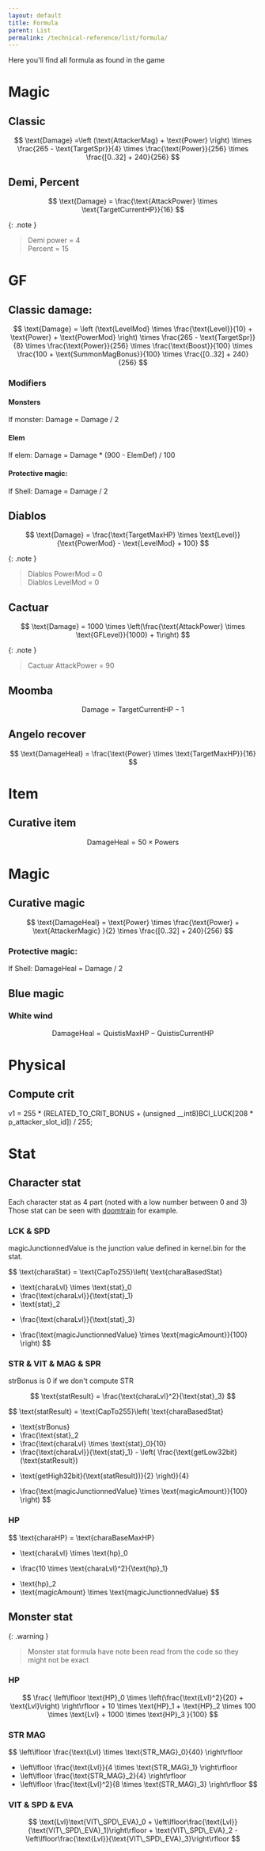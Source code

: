 ```yaml
---
layout: default
title: Formula
parent: List
permalink: /technical-reference/list/formula/
---
```


Here you'll find all formula as found in the game

# Magic

## Classic

$$
\text{Damage} =\left (\text{AttackerMag} + \text{Power} \right) 
\times \frac{265 - \text{TargetSpr}}{4} \times \frac{\text{Power}}{256} 
\times \frac{[0..32] + 240}{256}
$$

## Demi, Percent

$$
\text{Damage} = \frac{\text{AttackPower} \times \text{TargetCurrentHP}}{16}
$$

{: .note }
>Demi power = 4  
>Percent = 15

# GF

## Classic damage:

$$
\text{Damage} = 
\left
(\text{LevelMod} \times 
\frac{\text{Level}}{10} + \text{Power} + \text{PowerMod} \right) \times \frac{265 - 
\text{TargetSpr}}{8} \times \frac{\text{Power}}{256} \times \frac{\text{Boost}}{100} 
\times \frac{100 + \text{SummonMagBonus}}{100} \times \frac{[0..32] + 240}{256}
$$

### Modifiers
#### Monsters

If monster: 
Damage = Damage / 2

#### Elem
If elem:
Damage = Damage * (900 - ElemDef) / 100

#### Protective magic:
If Shell:
Damage = Damage / 2

## Diablos

$$
\text{Damage} = \frac{\text{TargetMaxHP} \times \text{Level}}{\text{PowerMod} - \text{LevelMod} + 100}
$$

{: .note }
>Diablos PowerMod = 0  
>Diablos LevelMod = 0


## Cactuar

$$
\text{Damage} = 1000 \times \left(\frac{\text{AttackPower} \times \text{GFLevel}}{1000} + 1\right)
$$

{: .note }
>Cactuar AttackPower = 90

## Moomba

$$
\text{Damage} = \text{TargetCurrentHP} - 1
$$

## Angelo recover

$$
\text{DamageHeal} = \frac{\text{Power} \times \text{TargetMaxHP}}{16}
$$

# Item

## Curative item

$$
\text{DamageHeal} = 50 \times \text{Powers}
$$

# Magic
## Curative magic

$$
\text{DamageHeal} = \text{Power} \times  \frac{\text{Power} + \text{AttackerMagic} }{2} \times \frac{[0..32] + 240}{256} 
$$

### Protective magic:
If Shell:
DamageHeal = Damage / 2

## Blue magic
### White wind


$$
\text{DamageHeal} = \text{QuistisMaxHP} - \text{QuistisCurrentHP}
$$ 

# Physical
## Compute crit

  v1 = 255 * (RELATED_TO_CRIT_BONUS + (unsigned __int8)BCI_LUCK[208 * p_attacker_slot_id]) / 255;


# Stat

## Character stat
Each character stat as 4 part (noted with a low number between 0 and 3)
Those stat can be seen with [doomtrain](https://github.com/DarkShinryu/doomtrain) for example.

### LCK & SPD

magicJunctionnedValue is the junction value defined in kernel.bin for the stat.

$$
\text{charaStat} = \text{CapTo255}\left( 
\text{charaBasedStat} 
+ \text{charaLvl} \times \text{stat}_0 
+ \frac{\text{charaLvl}}{\text{stat}_1}
+ \text{stat}_2 
- \frac{\text{charaLvl}}{\text{stat}_3}
+ \frac{\text{magicJunctionnedValue} \times \text{magicAmount}}{100} 
\right)
$$


### STR & VIT & MAG & SPR

strBonus is 0 if we don't compute STR

$$
\text{statResult} = \frac{\text{charaLvl}^2}{\text{stat}_3}
$$

$$
\text{statResult} = \text{CapTo255}\left( 
\text{charaBasedStat} 
+ \text{strBonus} 
+ \frac{\text{stat}_2 
+ \frac{\text{charaLvl} \times \text{stat}_0}{10} 
+ \frac{\text{charaLvl}}{\text{stat}_1} - \left( \frac{\text{getLow32bit}(\text{statResult})
- \text{getHigh32bit}(\text{statResult})}{2} \right)}{4}
+ \frac{\text{magicJunctionnedValue} \times \text{magicAmount}}{100} 
\right)
$$

### HP

$$
\text{charaHP} = \text{charaBaseMaxHP} 
+ \text{charaLvl} \times \text{hp}_0 
- \frac{10 \times \text{charaLvl}^2}{\text{hp}_1}
+ \text{hp}_2
+ \text{magicAmount} \times \text{magicJunctionnedValue}
$$


## Monster stat

{: .warning }
>Monster stat formula have note been read from the code so they might not be exact
>

### HP

$$
\frac{
    \left\lfloor 
        \text{HP}_0 \times \left(\frac{\text{Lvl}^2}{20} + \text{Lvl}\right) 
    \right\rfloor 
    + 10 \times \text{HP}_1
    + \text{HP}_2 \times 100 \times \text{Lvl} 
    + 1000 \times \text{HP}_3
}{100}
$$

### STR MAG

$$
\left\lfloor \frac{\text{Lvl} \times \text{STR\_MAG}_0}{40} \right\rfloor
+ \left\lfloor \frac{\text{Lvl}}{4 \times \text{STR\_MAG}_1} \right\rfloor
+ \left\lfloor \frac{\text{STR\_MAG}_2}{4} \right\rfloor
+ \left\lfloor \frac{\text{Lvl}^2}{8 \times \text{STR\_MAG}_3} \right\rfloor
$$

### VIT & SPD & EVA

$$
\text{Lvl}\text{VIT\_SPD\_EVA}_0 + \left\lfloor\frac{\text{Lvl}}{\text{VIT\_SPD\_EVA}_1}\right\rfloor + \text{VIT\_SPD\_EVA}_2 - \left\lfloor\frac{\text{Lvl}}{\text{VIT\_SPD\_EVA}_3}\right\rfloor
$$



